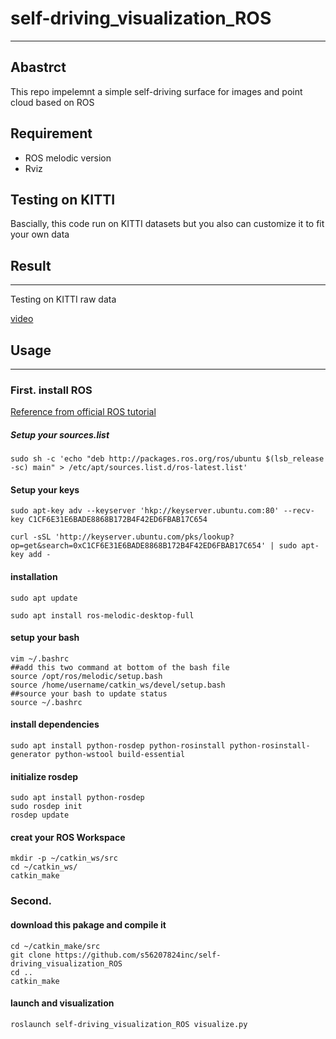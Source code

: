 # self-driving_visualization_ROS

---
## Abastrct
This repo impelemnt a simple self-driving surface for images and point cloud based on ROS 
## Requirement
* ROS melodic version
* Rviz

## Testing on KITTI
Bascially, this code run on KITTI datasets but you also can customize it to fit your own
data
## Result
---
Testing on KITTI raw data

[video](https://youtu.be/WwhYVcieMdo)

## Usage
---

### First. install ROS

[Reference from official ROS tutorial](https://www.ros.org/)

##### Setup your sources.list

```
sudo sh -c 'echo "deb http://packages.ros.org/ros/ubuntu $(lsb_release -sc) main" > /etc/apt/sources.list.d/ros-latest.list'
```
#### Setup your keys

```
sudo apt-key adv --keyserver 'hkp://keyserver.ubuntu.com:80' --recv-key C1CF6E31E6BADE8868B172B4F42ED6FBAB17C654
```
```
curl -sSL 'http://keyserver.ubuntu.com/pks/lookup?op=get&search=0xC1CF6E31E6BADE8868B172B4F42ED6FBAB17C654' | sudo apt-key add -
```
#### installation


```
sudo apt update
```
```
sudo apt install ros-melodic-desktop-full
```
#### setup your bash



```bash=
vim ~/.bashrc
##add this two command at bottom of the bash file
source /opt/ros/melodic/setup.bash
source /home/username/catkin_ws/devel/setup.bash
##source your bash to update status
source ~/.bashrc
```
#### install dependencies
```bash=
sudo apt install python-rosdep python-rosinstall python-rosinstall-generator python-wstool build-essential
```
#### initialize rosdep
```bash=
sudo apt install python-rosdep
sudo rosdep init
rosdep update
```
#### creat your ROS Workspace
```bash=
mkdir -p ~/catkin_ws/src
cd ~/catkin_ws/
catkin_make
```

### Second. 

#### download this pakage and compile it
```bash=
cd ~/catkin_make/src
git clone https://github.com/s56207824inc/self-driving_visualization_ROS
cd ..
catkin_make
```
#### launch and visualization
```bash=
roslaunch self-driving_visualization_ROS visualize.py
```





